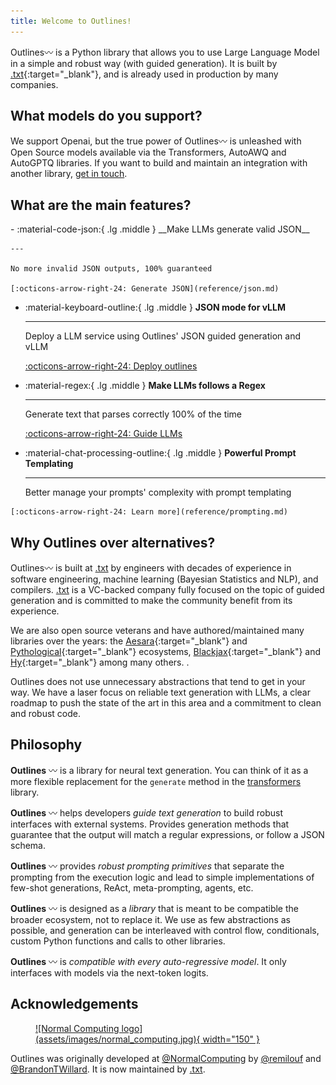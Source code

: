 ```yaml
---
title: Welcome to Outlines!
---
```


Outlines〰 is a Python library that allows you to use Large Language Model in a simple and robust way (with guided generation). It is built by [.txt][.txt]{:target="_blank"}, and is already used in production by many companies.

## What models do you support?

We support Openai, but the true power of Outlines〰 is unleashed with Open Source models available via the Transformers, AutoAWQ and AutoGPTQ libraries. If you want to build and maintain an integration with another library, [get in touch][discord].

## What are the main features?

<div class="grid cards" markdown>
-   :material-code-json:{ .lg .middle } __Make LLMs generate valid JSON__

    ---

    No more invalid JSON outputs, 100% guaranteed

    [:octicons-arrow-right-24: Generate JSON](reference/json.md)

-   :material-keyboard-outline:{ .lg .middle } __JSON mode for vLLM__

    ---

    Deploy a LLM service using Outlines' JSON guided generation and vLLM

    [:octicons-arrow-right-24: Deploy outlines](reference/index.md)


-   :material-regex:{ .lg .middle } __Make LLMs follows a Regex__

    ---

    Generate text that parses correctly 100% of the time

    [:octicons-arrow-right-24: Guide LLMs](reference/regex.md)

-    :material-chat-processing-outline:{ .lg .middle } __Powerful Prompt Templating__

     ---

     Better manage your prompts' complexity with prompt templating

    [:octicons-arrow-right-24: Learn more](reference/prompting.md)
</div>

## Why Outlines over alternatives?

Outlines〰 is built at [.txt][.txt] by engineers with decades of experience in software engineering, machine learning (Bayesian Statistics and NLP), and compilers. [.txt][.txt] is a VC-backed company fully focused on the topic of guided generation and is committed to make the community benefit from its experience.

We are also open source veterans and have authored/maintained many libraries over the years: the [Aesara][aesara]{:target="_blank"} and [Pythological][pythological]{:target="_blank"} ecosystems, [Blackjax][blackjax]{:target="_blank"} and [Hy][hy]{:target="_blank"} among many others.
.

Outlines does not use unnecessary abstractions that tend to get in your way. We have a laser focus on reliable text generation with LLMs, a clear roadmap to push the state of the art in this area and a commitment to clean and robust code.


## Philosophy

**Outlines** 〰 is a library for neural text generation. You can think of it as a
more flexible replacement for the `generate` method in the
[transformers](https://github.com/huggingface/transformers) library.

**Outlines** 〰 helps developers *guide text generation* to build robust
interfaces with external systems. Provides generation methods that
guarantee that the output will match a regular expressions, or follow
a JSON schema.

**Outlines** 〰 provides *robust prompting primitives* that separate the prompting
from the execution logic and lead to simple implementations of few-shot
generations, ReAct, meta-prompting, agents, etc.

**Outlines** 〰 is designed as a *library* that is meant to be compatible the
broader ecosystem, not to replace it. We use as few abstractions as possible,
and generation can be interleaved with control flow, conditionals, custom Python
functions and calls to other libraries.

**Outlines** 〰 is *compatible with every auto-regressive model*. It only interfaces with models
via the next-token logits.


## Acknowledgements

<figure markdown>
  <a href="https://www.normalcomputing.ai">
  ![Normal Computing logo](assets/images/normal_computing.jpg){ width="150" }
  </a>
</figure>

Outlines was originally developed at [@NormalComputing](https://twitter.com/NormalComputing) by [@remilouf](https://twitter.com/remilouf) and [@BrandonTWillard](https://twitter.com/BrandonTWillard). It is now maintained by [.txt](https://dottxt.co).

[discord]: https://discord.gg/R9DSu34mGd
[aesara]: https://github.com/aesara-devs
[blackjax]: https://github.com/blackjax-devs/blackjax
[pythological]: https://github.com/pythological
[hy]: https://hylang.org/
[.txt]: https://dottxt.co
